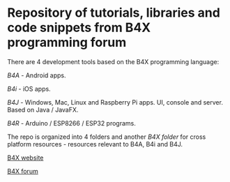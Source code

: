# Repository of tutorials, libraries and code snippets from B4X programming forum


There are 4 development tools based on the B4X programming language:

*B4A* - Android apps.

*B4i* - iOS apps.

*B4J* - Windows, Mac, Linux and Raspberry Pi apps. UI, console and server. Based on Java / JavaFX.

*B4R* - Arduino / ESP8266 / ESP32 programs.

The repo is organized into 4 folders and another *B4X folder* for cross platform resources - resources relevant to B4A, B4i and B4J.

[B4X website](https://www.b4x.com)

[B4X forum](https://www.b4x.com/android/forum/)
